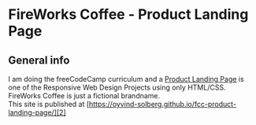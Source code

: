 # FireWorks Coffee - Product Landing Page

## General info
I am doing the freeCodeCamp curriculum and a [Product Landing Page][1] is one of the Responsive Web Design Projects using only HTML/CSS.
FireWorks Coffee is just a fictional brandname.  
This site is published at [https://oyvind-solberg.github.io/fcc-product-landing-page/][2]



[1]:https://learn.freecodecamp.org/responsive-web-design/responsive-web-design-projects/build-a-product-landing-page/
[2]:https://oyvind-solberg.github.io/fcc-product-landing-page/